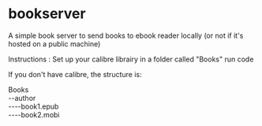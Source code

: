# bookserver
A simple book server to send books to ebook reader locally (or not if it's hosted on a public machine)

Instructions :
Set up your calibre librairy in a folder called "Books"
run code

If you don't have calibre, the structure is:<br>

Books<br>
--author<br>
----book1.epub<br>
----book2.mobi<br>
